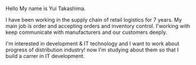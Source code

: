 Hello My name is Yui Takashima.

I have been working in the supply chain of retail logistics for 7 years.
My main job is order and accepting orders and inventory control.
I'working with keep communicate with manufacturers and our customers deeply.

I'm interested in development & IT technology and I want to work about progress of distribution industry!
now I'm studying about them so that I build a carrer in IT development.
